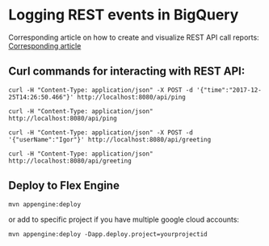 # Logging REST events in BigQuery

Corresponding article on how to create and visualize REST API call reports: [Corresponding article](https://medium.com/p/579856dea9a9)  


## Curl commands for interacting with REST API:
 
```
curl -H "Content-Type: application/json" -X POST -d '{"time":"2017-12-25T14:26:50.466"}' http://localhost:8080/api/ping
```

```
curl -H "Content-Type: application/json" http://localhost:8080/api/ping
```

```
curl -H "Content-Type: application/json" -X POST -d '{"userName":"Igor"}' http://localhost:8080/api/greeting
```

```
curl -H "Content-Type: application/json" http://localhost:8080/api/greeting
``` 

## Deploy to Flex Engine

```
mvn appengine:deploy
```

or add to specific project if you have multiple google cloud accounts:

```
mvn appengine:deploy -Dapp.deploy.project=yourprojectid
```